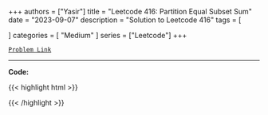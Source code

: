 
+++
authors = ["Yasir"]
title = "Leetcode 416: Partition Equal Subset Sum"
date = "2023-09-07"
description = "Solution to Leetcode 416"
tags = [
    
]
categories = [
    "Medium"
]
series = ["Leetcode"]
+++



[`Problem Link`](https://leetcode.com/problems/partition-equal-subset-sum/description/)

---

**Code:**

{{< highlight html >}}

{{< /highlight >}}

